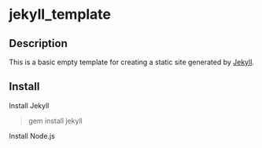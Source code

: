 jekyll_template
===============

Description
-----------
This is a basic empty template for creating a static site generated by [Jekyll](http://jekyllrb.com/).

Install
-------

Install Jekyll
> gem install jekyll

Install Node.js